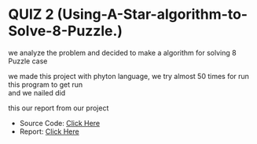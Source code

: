 # QUIZ 2 (Using-A-Star-algorithm-to-Solve-8-Puzzle.)


we analyze the problem and decided to make a algorithm for solving 8 Puzzle case  

we made this project with phyton language, we try almost 50 times for run this program to get run  
and we nailed did 

this our report from our project 

* Source Code: [Click Here](/AStar8Puzzyle.py)
* Report: [Click Here](/Reporting.pdf)
